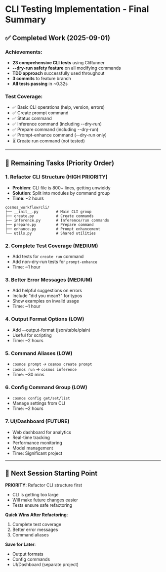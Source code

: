 # CLI Testing Implementation - Final Summary

## ✅ Completed Work (2025-09-01)

### Achievements:
- **23 comprehensive CLI tests** using CliRunner
- **--dry-run safety feature** on all modifying commands
- **TDD approach** successfully used throughout
- **3 commits** to feature branch
- **All tests passing** in ~0.32s

### Test Coverage:
- ✅ Basic CLI operations (help, version, errors)
- ✅ Create prompt command
- ✅ Status command
- ✅ Inference command (including --dry-run)
- ✅ Prepare command (including --dry-run)
- ✅ Prompt-enhance command (--dry-run only)
- ⏳ Create run command (not tested)

---

## 🎯 Remaining Tasks (Priority Order)

### 1. **Refactor CLI Structure** (HIGH PRIORITY)
- **Problem**: CLI file is 800+ lines, getting unwieldy
- **Solution**: Split into modules by command group
- **Time**: ~2 hours
```
cosmos_workflow/cli/
├── __init__.py        # Main CLI group
├── create.py          # Create commands
├── inference.py       # Inference/run commands
├── prepare.py         # Prepare command
├── enhance.py         # Prompt enhancement
└── utils.py           # Shared utilities
```

### 2. **Complete Test Coverage** (MEDIUM)
- Add tests for `create run` command
- Add non-dry-run tests for `prompt-enhance`
- Time: ~1 hour

### 3. **Better Error Messages** (MEDIUM)
- Add helpful suggestions on errors
- Include "did you mean?" for typos
- Show examples on invalid usage
- Time: ~1 hour

### 4. **Output Format Options** (LOW)
- Add --output-format (json/table/plain)
- Useful for scripting
- Time: ~2 hours

### 5. **Command Aliases** (LOW)
- `cosmos prompt` → `cosmos create prompt`
- `cosmos run` → `cosmos inference`
- Time: ~30 mins

### 6. **Config Command Group** (LOW)
- `cosmos config get/set/list`
- Manage settings from CLI
- Time: ~2 hours

### 7. **UI/Dashboard** (FUTURE)
- Web dashboard for analytics
- Real-time tracking
- Performance monitoring
- Model management
- Time: Significant project

---

## 📝 Next Session Starting Point

**PRIORITY**: Refactor CLI structure first
- CLI is getting too large
- Will make future changes easier
- Tests ensure safe refactoring

**Quick Wins After Refactoring**:
1. Complete test coverage
2. Better error messages
3. Command aliases

**Save for Later**:
- Output formats
- Config commands
- UI/Dashboard (separate project)
